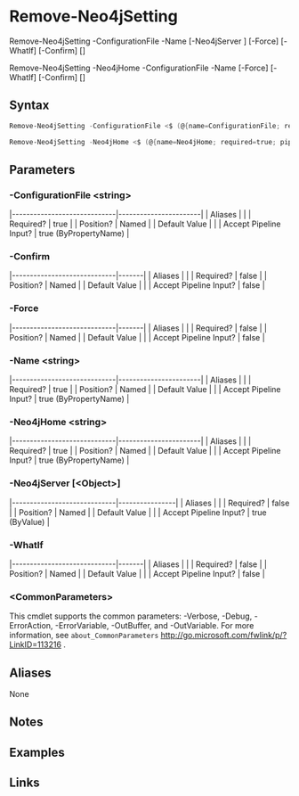 # Remove-Neo4jSetting


Remove-Neo4jSetting -ConfigurationFile <string> -Name <string> [-Neo4jServer <Object>] [-Force] [-WhatIf] [-Confirm] [<CommonParameters>]

Remove-Neo4jSetting -Neo4jHome <string> -ConfigurationFile <string> -Name <string> [-Force] [-WhatIf] [-Confirm] [<CommonParameters>]



## Syntax

```powershell
Remove-Neo4jSetting -ConfigurationFile <$ (@{name=ConfigurationFile; required=true; pipelineInput=false; isDynamic=false; parameterSetName=BySettingObject, ByServerObject; parameterValue=string; type=; position=Named; aliases=File}.parameterValue)> -Name <$ (@{name=Name; required=true; pipelineInput=false; isDynamic=false; parameterSetName=BySettingObject, ByServerObject; parameterValue=string; type=; position=Named; aliases=Setting}.parameterValue)> [-Neo4jServer <$ (@{name=Neo4jServer; required=false; pipelineInput=true (ByValue); isDynamic=false; parameterSetName=ByServerObject; parameterValue=Object; type=; position=Named; aliases=None}.parameterValue)>] [-Force] [-WhatIf] [-Confirm] [<CommonParameters>]
```

```powershell
Remove-Neo4jSetting -Neo4jHome <$ (@{name=Neo4jHome; required=true; pipelineInput=true (ByPropertyName); isDynamic=false; parameterSetName=BySettingObject; parameterValue=string; type=; position=Named; aliases=Home}.parameterValue)> -ConfigurationFile <$ (@{name=ConfigurationFile; required=true; pipelineInput=true (ByPropertyName); isDynamic=false; parameterSetName=BySettingObject, ByServerObject; parameterValue=string; type=; position=Named; aliases=File}.parameterValue)> -Name <$ (@{name=Name; required=true; pipelineInput=true (ByPropertyName); isDynamic=false; parameterSetName=BySettingObject, ByServerObject; parameterValue=string; type=; position=Named; aliases=Setting}.parameterValue)> [-Force] [-WhatIf] [-Confirm] [<CommonParameters>]
```


## Parameters

###  -ConfigurationFile \<string\>
|-----------------------------|-----------------------|
| Aliases                     |                       |
| Required?                   | true                  |
| Position?                   | Named                 |
| Default Value               |                       |
| Accept Pipeline Input?      | true (ByPropertyName) |

 
###  -Confirm
|-----------------------------|-------|
| Aliases                     |       |
| Required?                   | false |
| Position?                   | Named |
| Default Value               |       |
| Accept Pipeline Input?      | false |

 
###  -Force
|-----------------------------|-------|
| Aliases                     |       |
| Required?                   | false |
| Position?                   | Named |
| Default Value               |       |
| Accept Pipeline Input?      | false |

 
###  -Name \<string\>
|-----------------------------|-----------------------|
| Aliases                     |                       |
| Required?                   | true                  |
| Position?                   | Named                 |
| Default Value               |                       |
| Accept Pipeline Input?      | true (ByPropertyName) |

 
###  -Neo4jHome \<string\>
|-----------------------------|-----------------------|
| Aliases                     |                       |
| Required?                   | true                  |
| Position?                   | Named                 |
| Default Value               |                       |
| Accept Pipeline Input?      | true (ByPropertyName) |

 
###  -Neo4jServer [\<Object\>]
|-----------------------------|----------------|
| Aliases                     |                |
| Required?                   | false          |
| Position?                   | Named          |
| Default Value               |                |
| Accept Pipeline Input?      | true (ByValue) |

 
###  -WhatIf
|-----------------------------|-------|
| Aliases                     |       |
| Required?                   | false |
| Position?                   | Named |
| Default Value               |       |
| Accept Pipeline Input?      | false |

 ### \<CommonParameters\>
This cmdlet supports the common parameters: -Verbose, -Debug, -ErrorAction, -ErrorVariable, -OutBuffer, and -OutVariable. For more information, see `about_CommonParameters` http://go.microsoft.com/fwlink/p/?LinkID=113216 .

## Aliases

None


## Notes


## Examples


## Links



